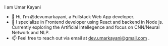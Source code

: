   I am   Umar Kayani
- 👋 Hi, I’m @devumarkayani, a Fullstack Web App developer.
- 🌱 I specialize in  Frontend developer  using React and backend in Node js.
    Currently  exploring the  Artificial Intellegence and focus on CNN/Neural Network and NLP.
- 📫 Feel free to reach out via email at dev.umarkayani@gmail.com .

<!--
**devumarkayani/devumarkayani** is a ✨ _special_ ✨ repository because its `README.md` (this file) appears on your GitHub profile.

Here are some ideas to get you started:

- 🔭 I’m currently working on ...
- 🌱 I’m currently learning ...
- 👯 I’m looking to collaborate on ...
- 🤔 I’m looking for help with ...
- 💬 Ask me about ...
- 📫 How to reach me: ...
- 😄 Pronouns: ...
- ⚡ Fun fact: ...
-->
